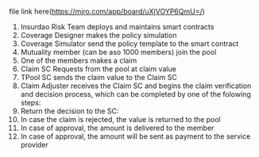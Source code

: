 file link here(https://miro.com/app/board/uXjVOYP6QmU=/)

1. Insurdao Risk Team deploys and maintains smart contracts
2. Coverage Designer makes the policy simulation
3. Coverage Simulator send the policy template to the smart contract
4. Mutuality member (can be aso 1000 members) join the pool
5. One of the members makes a claim
6. Claim SC Requests from the pool at claim value
7. TPool  SC sends the claim value to the Claim SC
8. Claim Adjuster receives the Claim SC and begins the claim verification and decision process, which can be completed by one of the folowing steps:
9. Return the decision to the SC:
10. In case the claim is rejected, the value is returned to the pool
10. In case of approval, the amount is delivered to the member
10. In case of approval, the amount will be sent as payment to the service provider
